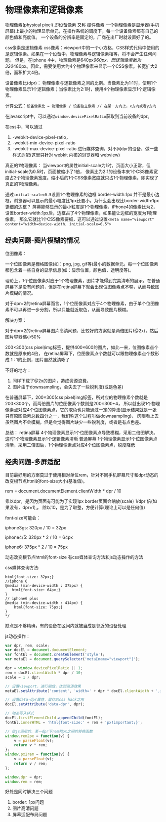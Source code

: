 # 物理像素和逻辑像素

物理像素(physical pixel) 即设备像素 又称 硬件像素
一个物理像素是显示器(手机屏幕)上最小的物理显示单元，在操作系统的调度下，每一个设备像素都有自己的颜色值和亮度值。
一个设备的分辨率是固定的，厂商在出厂时就设置好了的。

css像素是逻辑像素
css像素：viewport中的一个小方格，CSS样式代码中使用的是逻辑像素。如果在一个设备中，物理像素与逻辑像素相等，将不会产生任何问题。
但是，在iphone 4中，物理像素是640px*960px，而逻辑像素数为320*480px。因此，需要使用大约4个物理像素来显示一个CSS像素。长宽扩大2倍，面积扩大4倍。

设备像素比(dpr)：
物理像素与逻辑像素之间的比例。当像素比为1:1时，使用1个物理像素显示1个逻辑像素；当像素比为2:1时，使用4个物理像素显示1个逻辑像素。

计算公式：`设备像素比 = 物理像素 / 设备独立像素 // 在某一方向上，x方向或者y方向`

在javascript中，可以通过`window.devicePixelRatio`获取到当前设备的dpr。

在css中，可以通过
1. -webkit-device-pixel-ratio，
1. -webkit-min-device-pixel-ratio 
1. -webkit-max-device-pixel-ratio
进行媒体查询，对不同dpr的设备，做一些样式适配(这里只针对 webkit 内核的浏览器和 webview)

真正的1物理像素：
当viewport的属性initial-scale为1时，页面大小正常，但initial-scale为0.5时，页面被缩小了1倍，
像素比为2:1的设备本来1个CSS像素宽度占2个物理像素宽度，缩小后的1个CSS像素宽度就只占1个物理像素，即实现了真正的1物理像素。

通过`initial-scale=0.5`设置1个物理像素的边框
border-width:1px 并不是最小边框，浏览器可以显示的最小粒度比1px还要小。为什么会出现比border-width:1px更细的边框？
屏幕能够显示的最小粒度是1个物理像素，iPhone4的像素比为2，设置border-width:1px后，边框占了4个物理像素，如果能让边框的宽度为1物理像素，
那么它就比1个CSS像素要细，这可以通过设置`<meta name="viewport" content="width=device-width, initial-scale=0.5">`

## 经典问题-图片模糊的情况

位图像素：

一个位图像素是栅格图像(如：png, jpg, gif等)最小的数据单元。每一个位图像素都包含着一些自身的显示信息(如：显示位置，颜色值，透明度等)。

理论上，1个位图像素对应于1个物理像素，图片才能得到完美清晰的展示。在普通屏幕下是没有问题的，但是在retina屏幕下就会出现位图像素点不够，从而导致图片模糊的情况。

对于dpr=2的retina屏幕而言，1个位图像素对应于4个物理像素，由于单个位图像素不可以再进一步分割，所以只能就近取色，从而导致图片模糊。

解决方案：

对于dpr=2的retina屏幕图片高清问题，比较好的方案就是两倍图片(@2x)，然后图片容器缩小50%

200×300(css pixel)img标签，提供400×600的图片，如此一来，位图像素点个数就是原来的4倍，
在retina屏幕下，位图像素点个数就可以跟物理像素点个数形成 1 : 1的比例，图片自然就清晰了

不好的地方：

1. 同样下载了@2x的图片，造成资源浪费。
1. 图片由于downsampling，会失去了一些锐利度(或是色差)

在普通屏幕下，200×300(css pixel)img标签，所对应的物理像素个数就是200×300个，而两倍图片的位图像素个数则是200×300*4，
所以就出现1个物理像素点对应4个位图像素点，它的取色也只能通过一定的算法(显示结果就是一张只有原图像素总数四分之一，我们称这个过程叫做downsampling)，
肉眼看上去虽然图片不会模糊，但是会觉得图片缺少一些锐利度，或者是有点色差。

总结：
retina屏幕 4个物理像素显示1个位图像素点导致模糊，采用二倍图解决。这时1个物理像素显示1个逻辑像素清晰
普通屏幕 1个物理像素显示1个位图像素点清晰，采用二倍图后，1个物理像素点对应4个位图像素点，锐度降低

## 经典问题-多屏适配
目前最好用的方案莫过于使用相对单位rem，针对不同手机屏幕尺寸和dpr动态的改变根节点html的font-size大小(基准值)。

rem = document.documentElement.clientWidth * dpr / 10

乘以dpr，是因为页面有可能为了实现1px border页面会缩放(scale) 1/dpr 倍(如果没有，dpr=1),。
除以10，是为了取整，方便计算(理论上可以是任何值)

font-size可能会：

iphone3gs: 320px / 10 = 32px

iphone4/5: 320px * 2 / 10 = 64px

iphone6: 375px * 2 / 10 = 75px

动态改变根节点html的font-size 有css媒体查询方法和js动态操作的方法


css媒体查询方法:
```
html{font-size: 32px;}
//iphone 6 
@media (min-device-width : 375px) {
   html{font-size: 64px;}
}
// iphone6 plus 
@media (min-device-width : 414px) {
    html{font-size: 75px;}
}
*/
```
缺点是不够精确，有的设备在区间内就被当成是邻近的设备处理

js动态操作：
```javascript
var dpr, rem, scale;
var docEl = document.documentElement;
var fontEl = document.createElement('style');
var metaEl = document.querySelector('meta[name="viewport"]');

dpr = window.devicePixelRatio || 1;
rem = docEl.clientWidth * dpr / 10;
scale = 1 / dpr;

// 设置viewport，进行缩放，达到高清效果
metaEl.setAttribute('content', 'width=' + dpr * docEl.clientWidth + ',initial-scale=' + scale + ',maximum-scale=' + scale + ', minimum-scale=' + scale + ',user-scalable=no');

// 设置data-dpr属性，留作的css hack之用
docEl.setAttribute('data-dpr', dpr);

// 动态写入样式
docEl.firstElementChild.appendChild(fontEl);
fontEl.innerHTML = 'html{font-size:' + rem + 'px!important;}';

// 给js调用的，某一dpr下rem和px之间的转换函数
window.rem2px = function(v) {
    v = parseFloat(v);
    return v * rem;
};
window.px2rem = function(v) {
    v = parseFloat(v);
    return v / rem;
};

window.dpr = dpr;
window.rem = rem;
```
好处是同时解决三个问题
1. border: 1px问题
1. 图片高清问题
1. 屏幕适配布局问题
